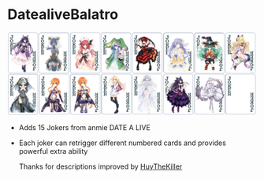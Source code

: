 # DatealiveBalatro
 <img width=600px src="assets/2x/datealive.png?raw=true" alt="Project logo">

- Adds 15 Jokers from anmie DATE A LIVE
- Each joker can retrigger different numbered cards and provides powerful extra ability


    Thanks for descriptions improved by [HuyTheKiller](https://github.com/HuyTheKiller)
